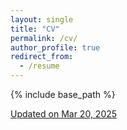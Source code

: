 ```yaml
---
layout: single
title: "CV"
permalink: /cv/
author_profile: true
redirect_from:
  - /resume
---
```


{% include base_path %}

[Updated on Mar 20, 2025](https://chenhbo.github.io/files/cv.pdf)
